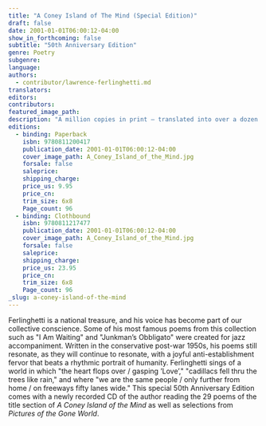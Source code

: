 ```yaml
---
title: "A Coney Island of The Mind (Special Edition)"
draft: false
date: 2001-01-01T06:00:12-04:00
show_in_forthcoming: false
subtitle: "50th Anniversary Edition"
genre: Poetry
subgenre:
language:
authors:
  - contributor/lawrence-ferlinghetti.md
translators:
editors:
contributors:
featured_image_path:
description: "A million copies in print — translated into over a dozen languages — one of the best-selling and most popular books of poetry ever published, now available in a new hardcover edition containing a CD of the author reading his work. "
editions:
  - binding: Paperback
    isbn: 9780811200417
    publication_date: 2001-01-01T06:00:12-04:00
    cover_image_path: A_Coney_Island_of_the_Mind.jpg
    forsale: false
    saleprice:
    shipping_charge:
    price_us: 9.95
    price_cn:
    trim_size: 6x8
    Page_count: 96
  - binding: Clothbound
    isbn: 9780811217477
    publication_date: 2001-01-01T06:00:12-04:00
    cover_image_path: A_Coney_Island_of_the_Mind.jpg
    forsale: false
    saleprice:
    shipping_charge:
    price_us: 23.95
    price_cn:
    trim_size: 6x8
    Page_count: 96
_slug: a-coney-island-of-the-mind
---
```


Ferlinghetti is a national treasure, and his voice has become part of our collective conscience. Some of his most famous poems from this collection such as "I Am Waiting" and "Junkman’s Obbligato" were created for jazz accompaniment. Written in the conservative post-war 1950s, his poems still resonate, as they will continue to resonate, with a joyful anti-establishment fervor that beats a rhythmic portrait of humanity. Ferlinghetti sings of a world in which "the heart flops over / gasping ’Love’," "cadillacs fell thru the trees like rain," and where "we are the same people / only further from home / on freeways fifty lanes wide." This special 50th Anniversary Edition comes with a newly recorded CD of the author reading the 29 poems of the title section of _A Coney Island of the Mind_ as well as selections from _Pictures of the Gone World_. 

